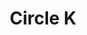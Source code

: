 ---
title: "Circle K"
url: /el-paso/circle-k-woodrow-bean-transmountain-drive/
shop: Lebensmittel
---